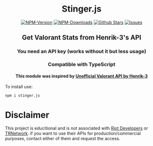 <div align="center">
	<h1>Stinger.js</h1>
   <a href="https://www.npmjs.com/package/stinger.js"><img src="https://badgen.net/npm/v/stinger.js?color=red" alt="NPM-Version"/></a>
   <a href="https://www.npmjs.com/package/stinger.js"><img src="https://badgen.net/npm/dt/stinger.js?color=red" alt="NPM-Downloads"/></a>
   <a href="https://github.com/mateie/stinger.js"><img src="https://badgen.net/github/stars/mateie/stinger.js?color=green" alt="Github Stars"/></a>
   <a href="https://github.com/mateie/stinger.js/issues"><img src="https://badgen.net/github/issues/mateie/stinger.js?color=green" alt="Issues"/></a>
   <h2>Get Valorant Stats from Henrik-3's API</h2>
   <h3>You need an API key (works without it but less usage)</h3>
   <h3><b>Compatible with TypeScript</b></h3>
   <h4>This module was inspired by <a href="https://www.npmjs.com/package/unofficial-valorant-api">Unofficial Valorant API by <a href="https://github.com/Henrik-3">Henrik-3</a></h4>
</div>

To install use:
```shell
npm i stinger.js
```


# Disclaimer
This project is educitional and is not associated with [Riot Developers](https://developer.riotgames.com/) or [TRNetwork](https://tracker.gg/). if you want to use their APIs for production/commercial purposes, contact either of them and request the access.